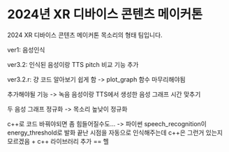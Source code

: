 # 2024년 XR 디바이스 콘텐츠 메이커톤
2024 XR 디바이스 콘텐츠 메이커톤 목소리의 형태 팀입니다.

ver1: 음성인식

ver3.2: 인식된 음성이랑 TTS pitch 비교 기능 추가

ver3.2.r: 걍 코드 알아보기 쉽게 함 -> plot_graph 함수 마무리해야됨

추가해야될 기능 -> 녹음 음성이랑 TTS에서 생성한 음성 그래프 시간 맞추기

두 음성 그래프 정규화 -> 목소리 높낮이 정규화

c++로 코드 바꿔야되면 좀 힘들어질수도... -> 파이썬 speech_recognition이 energy_threshold로
발화 끝난 시점을 자동으로 인식해주는데 c++은 그런거 있는지 모르겠음 + c++ 라이브러리 추가 == 헬
